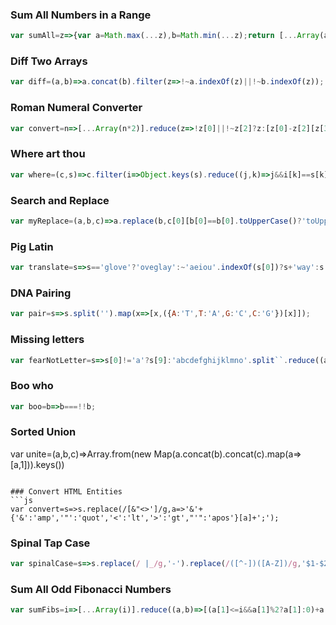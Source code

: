### Sum All Numbers in a Range
```js
var sumAll=z=>{var a=Math.max(...z),b=Math.min(...z);return [...Array(a-b+1)].map((a,i)=>i+b).reduce((c,d)=>c+d,0);};
```

### Diff Two Arrays
```js
var diff=(a,b)=>a.concat(b).filter(z=>!~a.indexOf(z)||!~b.indexOf(z));
```

### Roman Numeral Converter
```js
var convert=n=>[...Array(n*2)].reduce(z=>!z[0]||!~z[2]?z:[z[0]-z[2][z[3]],z[1]+['','I','IV','V','IX','X','XL','L','XC','C','CD','D','CM','M'][z[3]],z[2],z[2].reduce((a,v,i)=>v<=z[0]-z[2][z[3]]?i:a,0)],[n,'',[0,1,4,5,9,10,40,50,90,100,400,500,900,1000],0])[1];
```

### Where art thou
```js
var where=(c,s)=>c.filter(i=>Object.keys(s).reduce((j,k)=>j&&i[k]==s[k],true));
```

### Search and Replace
```js
var myReplace=(a,b,c)=>a.replace(b,c[0][b[0]==b[0].toUpperCase()?'toUpperCase':'toLowerCase']()+c.slice(1));
```

### Pig Latin
```js
var translate=s=>s=='glove'?'oveglay':~'aeiou'.indexOf(s[0])?s+'way':s.slice(1)+s[0]+'ay')];
```

### DNA Pairing
```js
var pair=s=>s.split('').map(x=>[x,({A:'T',T:'A',G:'C',C:'G'})[x]]);
```

### Missing letters
```js
var fearNotLetter=s=>s[0]!='a'?s[9]:'abcdefghijklmno'.split``.reduce((a,b,i)=>i>s.length||~s.indexOf(b)?a:b);
```

### Boo who
```js
var boo=b=>b===!!b;
```

### Sorted Union
var unite=(a,b,c)=>Array.from(new Map(a.concat(b).concat(c).map(a=>[a,1])).keys())
```

### Convert HTML Entities
```js
var convert=s=>s.replace(/[&"<>']/g,a=>'&'+{'&':'amp','"':'quot','<':'lt','>':'gt',"'":'apos'}[a]+';');
```

### Spinal Tap Case
```js
var spinalCase=s=>s.replace(/ |_/g,'-').replace(/([^-])([A-Z])/g,'$1-$2').toLowerCase();
```

### Sum All Odd Fibonacci Numbers
```js
var sumFibs=i=>[...Array(i)].reduce((a,b)=>[(a[1]<=i&&a[1]%2?a[1]:0)+a[0],a[2],a[1]+a[2]],[0,1,1])[0];
```

